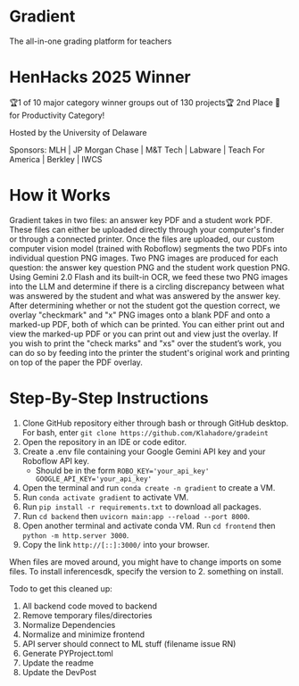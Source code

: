 # Gradient
The all-in-one grading platform for teachers

# HenHacks 2025 Winner 
🏆1 of 10 major category winner groups out of 130 projects🏆
2nd Place 🥈 for Productivity Category!

Hosted by the University of Delaware

Sponsors: MLH | JP Morgan Chase | M&T Tech | Labware | Teach For America | Berkley |  IWCS

# How it Works
Gradient takes in two files: an answer key PDF and a student work PDF. These files can either be uploaded directly through your computer's finder or through a connected printer. Once the files are uploaded, our custom computer vision model (trained with Roboflow) segments the two PDFs into individual question PNG images. Two PNG images are produced for each question: the answer key question PNG and the student work question PNG. Using Gemini 2.0 Flash and its built-in OCR, we feed these two PNG images into the LLM and determine if there is a circling discrepancy between what was answered by the student and what was answered by the answer key. After determining whether or not the student got the question correct, we overlay "checkmark" and "x" PNG images onto a blank PDF and onto a marked-up PDF, both of which can be printed. You can either print out and view the marked-up PDF or you can print out and view just the overlay. If you wish to print the "check marks" and "xs" over the student’s work, you can do so by feeding into the printer the student's original work and printing on top of the paper the PDF overlay. 

# Step-By-Step Instructions
1. Clone GitHub repository either through bash or through GitHub desktop. For bash, enter ```git clone https://github.com/Klahadore/gradeint```
2. Open the repository in an IDE or code editor.
3. Create a .env file containing your Google Gemini API key and your Roboflow API key.
   - Should be in the form ```ROBO_KEY='your_api_key'
     GOOGLE_API_KEY='your_api_key'```
4. Open the terminal and run ```conda create -n gradient``` to create a VM.
5. Run ```conda activate gradient``` to activate VM.
6. Run ```pip install -r requirements.txt``` to download all packages.
7. Run ```cd backend``` then ```uvicorn main:app --reload --port 8000```.
8. Open another terminal and activate conda VM. Run ```cd frontend``` then ```python -m http.server 3000```.
9. Copy the link ```http://[::]:3000/``` into your browser.

When files are moved around, you might have to change imports on some files. To install inferencesdk, specify the version to 2. something on install.



Todo to get this cleaned up:
1. All backend code moved to backend
2. Remove temporary files/directories
3. Normalize Dependencies 
4. Normalize and minimize frontend
5. API server should connect to ML stuff (filename issue RN)
6. Generate PYProject.toml
7. Update the readme
8. Update the DevPost
